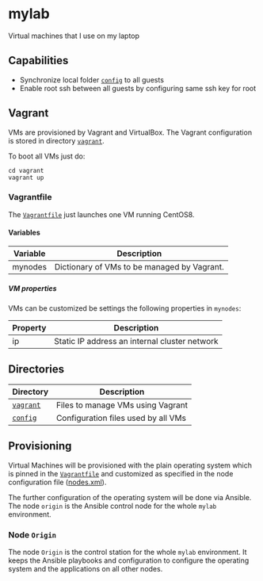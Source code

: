 # mylab
Virtual machines that I use on my laptop


## Capabilities

* Synchronize local folder [`config`](config) to all guests
* Enable root ssh between all guests by configuring same ssh key for root


## Vagrant

VMs are provisioned by Vagrant and VirtualBox.
The Vagrant configuration is stored in directory [`vagrant`](vagrant).

To boot all VMs just do:
```
cd vagrant
vagrant up
```

### Vagrantfile

The [`Vagrantfile`](vagrant/Vagrantfile) just launches one VM running CentOS8.

#### Variables

| Variable | Description |
|----------|-------------|
| mynodes  | Dictionary of VMs to be managed by Vagrant. |

##### VM properties

VMs can be customized be settings the following properties in `mynodes`:

| Property | Description |
|----------|-------------|
| ip       | Static IP address an internal cluster network |


## Directories

| Directory | Description |
|-----------|-------------|
| [`vagrant`](vagrant) | Files to manage VMs using Vagrant |
| [`config`](config)   | Configuration files used by all VMs |


## Provisioning

Virtual Machines will be provisioned with the plain operating system which is
pinned in the [`Vagrantfile`](vagrant/Vagrantfile) and customized as specified
in the node configuration file ([nodes.xml](config/nodes.xml.smp)).

The further configuration of the operating system will be done via Ansible.
The node `origin` is the Ansible control node for the whole `mylab`
environment.


### Node `Origin`

The node `Origin` is the control station for the whole `mylab` environment.
It keeps the Ansible playbooks and configuration to configure the operating
system and the applications on all other nodes.
